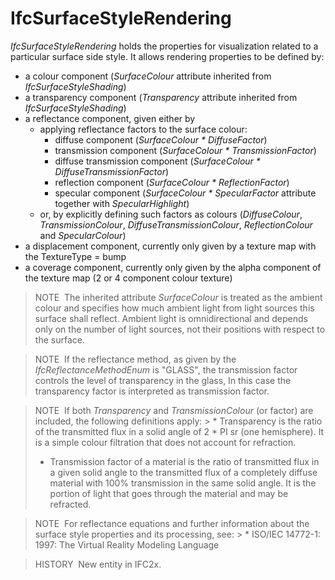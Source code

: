 IfcSurfaceStyleRendering
========================

_IfcSurfaceStyleRendering_ holds the properties for visualization related to a particular surface side style. It allows rendering properties to be defined by:

* a colour component (_SurfaceColour_ attribute inherited from _IfcSurfaceStyleShading_)
* a transparency component (_Transparency_ attribute inherited from _IfcSurfaceStyleShading_)
* a reflectance component, given either by 
    * applying reflectance factors to the surface colour: 
        * diffuse component (_SurfaceColour \* DiffuseFactor_)
        * transmission component (_SurfaceColour \* TransmissionFactor_)
        * diffuse transmission component (_SurfaceColour \* DiffuseTransmissionFactor_)
        * reflection component (_SurfaceColour \* ReflectionFactor_)
        * specular component (_SurfaceColour \* SpecularFactor_ attribute together with _SpecularHighlight_) 
    * or, by explicitly defining such factors as colours (_DiffuseColour_, _TransmissionColour_, _DiffuseTransmissionColour_, _ReflectionColour_ and _SpecularColour_) 
* a displacement component, currently only given by a texture map with the TextureType = bump
* a coverage component, currently only given by the alpha component of the texture map (2 or 4 component colour texture)

> NOTE&nbsp; The inherited attribute _SurfaceColour_ is treated as the ambient colour and specifies how much ambient light from light sources this surface shall reflect. Ambient light is omnidirectional and depends only on the number of light sources, not their positions with respect to the surface.

> NOTE&nbsp; If the reflectance method, as given by the _IfcReflectanceMethodEnum_ is "GLASS", the transmission factor controls the level of transparency in the glass, In this case the transparency factor is interpreted as transmission factor.

> NOTE&nbsp; If both _Transparency_ and _TransmissionColour_ (or factor) are included, the following definitions apply: > * Transparency is the ratio of the transmitted flux in a solid angle of 2 \* PI sr (one hemisphere). It is a simple colour filtration that does not account for refraction.
> * Transmission factor of a material is the ratio of transmitted flux in a given solid angle to the transmitted flux of a completely diffuse material with 100% transmission in the same solid angle. It is the portion of light that goes through the material and may be refracted.

> NOTE&nbsp; For reflectance equations and further information about the surface style properties and its processing, see: > * ISO/IEC 14772-1: 1997: The Virtual Reality Modeling Language

> HISTORY&nbsp; New entity in IFC2x.
